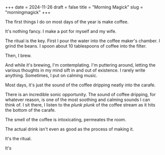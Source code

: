 +++
date = 2024-11-26
draft = false
title = "Morning Magick"
slug = "morningmagick"
+++

The first things I do on most days of the year is make coffee.

It's nothing fancy. I make a pot for myself and my wife.

The ritual is the key. First I pour the water into the coffee maker's chamber. I grind the beans. I spoon about 10 tablespoons of coffee into the filter. 

Then, I brew. 

And while it's brewing, I'm contemplating. I'm puttering around, letting the various thoughts in my mind sift in and out of existence. I rarely write anything. Sometimes, I put on calming music. 

Most days, it's just the sound of the coffee dripping neatly into the carafe. 

There is an incredible sonic opportunity. The sound of coffee dripping, for whatever reason, is one of the most soothing and calming sounds I can think of. I sit there, I listen to the _plunk plunk_ of the coffee stream as it hits the bottom of the carafe.

The smell of the coffee is intoxicating, permeates the room.

The actual drink isn't even as good as the process of making it.

It's the ritual.

It's
